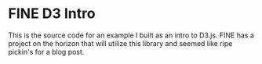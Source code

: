 # FINE D3 Intro

This is the source code for an example I built as an intro to D3.js. FINE has a project on the horizon that will utilize this library and seemed like ripe pickin's for a blog post.
